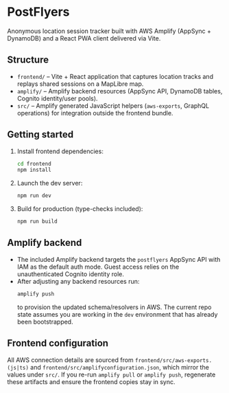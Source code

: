 # PostFlyers

Anonymous location session tracker built with AWS Amplify (AppSync + DynamoDB) and a React PWA client delivered via Vite.

## Structure

- `frontend/` – Vite + React application that captures location tracks and replays shared sessions on a MapLibre map.
- `amplify/` – Amplify backend resources (AppSync API, DynamoDB tables, Cognito identity/user pools).
- `src/` – Amplify generated JavaScript helpers (`aws-exports`, GraphQL operations) for integration outside the frontend bundle.

## Getting started

1. Install frontend dependencies:
   ```bash
   cd frontend
   npm install
   ```
2. Launch the dev server:
   ```bash
   npm run dev
   ```
3. Build for production (type-checks included):
   ```bash
   npm run build
   ```

## Amplify backend

- The included Amplify backend targets the `postflyers` AppSync API with IAM as the default auth mode. Guest access relies on the unauthenticated Cognito identity role.
- After adjusting any backend resources run:
  ```bash
  amplify push
  ```
  to provision the updated schema/resolvers in AWS. The current repo state assumes you are working in the `dev` environment that has already been bootstrapped.

## Frontend configuration

All AWS connection details are sourced from `frontend/src/aws-exports.(js|ts)` and `frontend/src/amplifyconfiguration.json`, which mirror the values under `src/`. If you re-run `amplify pull` or `amplify push`, regenerate these artifacts and ensure the frontend copies stay in sync.

